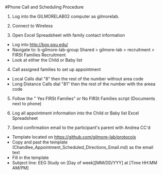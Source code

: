 #Phone Call and Scheduling Procedure

1. Log into the GILMORELAB02 computer as gilmorelab.

2. Connect to Wireless

3. Open Excel Spreadsheet with family contact information
  - Log into http://box.psu.edu/
  - Navigate to: b-gilmore-lab-group Shared > gilmore-lab > recruitment > FIRSt Families Recruitment
  - Look at either the Child or Baby list

4. Call assigned families to set up appointment
  - Local Calls dial "8" then the rest of the number without area code
  - Long Distance Calls dial "81" then the rest of the number with the areea code
  
5. Follow the " Yes FIRSt Families" or No FIRSt Families script (Documents next to phone)

6. Log all appointment information into the Child or Baby list Excel Spreadsheet

7. Send confirmation email to the participant's parent with Andrea CC'd
  - Template located on https://github.com/gilmore-lab/protocols
  - Copy and past the template (Chandlee_Appointment_Scheduled_Directions_Email.md) as the email text
  - Fill in the template
  - Subject line: EEG Study on [Day of week][MM/DD/YYY] at [Time HH:MM AM/PM]
  

  
  
